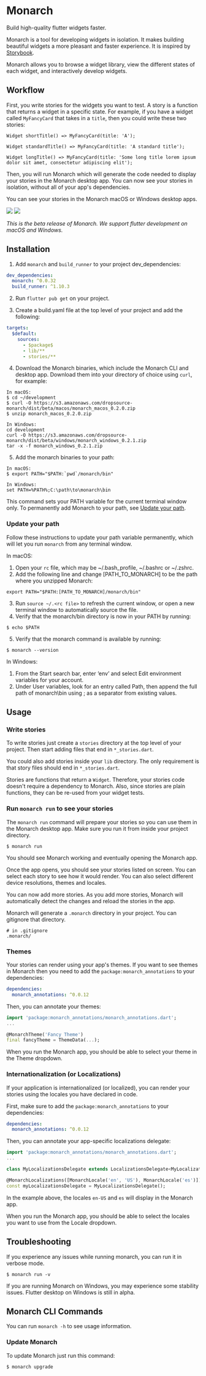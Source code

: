 # Monarch
Build high-quality flutter widgets faster.

Monarch is a tool for developing widgets in isolation. It makes building 
beautiful widgets a more pleasant and faster experience. It is inspired by 
[Storybook](https://storybook.js.org/).

Monarch allows you to browse a widget library, view the different states of 
each widget, and interactively develop widgets.

## Workflow
First, you write stories for the widgets you want to test. A story is a 
function that returns a widget in a specific state. For example, if you have 
a widget called `MyFancyCard` that takes in a `title`, then you could write 
these two stories:

```
Widget shortTitle() => MyFancyCard(title: 'A');

Widget standardTitle() => MyFancyCard(title: 'A standard title');

Widget longTitle() => MyFancyCard(title: 'Some long title lorem ipsum dolor sit amet, consectetur adipiscing elit');
```

Then, you will run Monarch which will generate the code needed 
to display your stories in the Monarch desktop app. You can now see your 
stories in isolation, without all of your app's dependencies.

You can see your stories in the Monarch macOS or Windows desktop apps.

![](https://github.com/Dropsource/monarch/blob/master/monarch/docs/images/monarch_macos_long_title.png)
![](https://github.com/Dropsource/monarch/blob/master/monarch/docs/images/monarch_windows_long_title.png)

_This is the beta release of Monarch. We support flutter development on macOS and Windows._

## Installation

1. Add `monarch` and `build_runner` to your project dev_dependencies:
```yaml
dev_dependencies:
  monarch: ^0.0.32
  build_runner: ^1.10.3
```

2. Run `flutter pub get` on your project.

3. Create a build.yaml file at the top level of your project and add the 
following:
```yaml
targets:
  $default:
    sources:
      - $package$
      - lib/**
      - stories/**
```

4. Download the Monarch binaries, which include the Monarch CLI and desktop app. 
Download them into your directory of choice using `curl`, for example:
```shell
In macOS:
$ cd ~/development
$ curl -O https://s3.amazonaws.com/dropsource-monarch/dist/beta/macos/monarch_macos_0.2.0.zip
$ unzip monarch_macos_0.2.0.zip

In Windows:
cd development
curl -O https://s3.amazonaws.com/dropsource-monarch/dist/beta/windows/monarch_windows_0.2.1.zip
tar -x -f monarch_windows_0.2.1.zip
```

5. Add the monarch binaries to your path:

```shell
In macOS:
$ export PATH="$PATH:`pwd`/monarch/bin"

In Windows:
set PATH=%PATH%;C:\path\to\monarch\bin
```

This command sets your PATH variable for the current terminal window only. To permanently add Monarch to your path, see [Update your path](#update-your-path).

### Update your path
Follow these instructions to update your path variable permanently, which will let you run `monarch` from any terminal window.

In macOS:
1. Open your `rc` file, which may be ~/.bash_profile, ~/.bashrc or ~/.zshrc.
2. Add the following line and change [PATH_TO_MONARCH] to be the path where you unzipped Monarch:
```shell
export PATH="$PATH:[PATH_TO_MONARCH]/monarch/bin"
```
3. Run `source ~/.<rc file>` to refresh the current window, or open a new terminal window to automatically source the file.
4. Verify that the monarch/bin directory is now in your PATH by running:
```shell
$ echo $PATH
```
5. Verify that the monarch command is available by running:
```
$ monarch --version
```

In Windows:
1. From the Start search bar, enter ‘env’ and select Edit environment variables for your account.
2. Under User variables, look for an entry called Path, then append the full path of monarch\bin using ; as a separator from existing values.

## Usage

### Write stories
To write stories just create a `stories` directory at the top level of your 
project. Then start adding files that end in `*_stories.dart`.

You could also add stories inside your `lib` directory. The only requirement 
is that story files should end in `*_stories.dart`.

Stories are functions that return a `Widget`. Therefore, your stories code
doesn't require a dependency to Monarch. Also, since stories are plain functions,
they can be re-used from your widget tests.

### Run `monarch run` to see your stories
The `monarch run` command will prepare your stories so you can use them in the 
Monarch desktop app. Make sure you run it from inside your project directory.
```shell
$ monarch run
```
You should see Monarch working and eventually opening the Monarch app.

Once the app opens, you should see your stories listed on screen. You can 
select each story to see how it would render. You can also select different 
device resolutions, themes and locales.

You can now add more stories. As you add more stories, Monarch will 
automatically detect the changes and reload the stories in the app.

Monarch will generate a `.monarch` directory in your project. You
can gitignore that directory.
```
# in .gitignore
.monarch/
```


### Themes
Your stories can render using your app's themes. If you want to see themes in 
Monarch then you need to add the 
`package:monarch_annotations` to your dependencies:
```yaml
dependencies:
  monarch_annotations: ^0.0.12
``` 
Then, you can annotate your themes:
```dart
import 'package:monarch_annotations/monarch_annotations.dart';
...

@MonarchTheme('Fancy Theme')
final fancyTheme = ThemeData(...);
```
When you run the Monarch app, you should be able to select your theme in the 
Theme dropdown.


### Internationalization (or Localizations)
If your application is internationalized (or localized), you can render your stories using the locales 
you have declared in code.

First, make sure to add the `package:monarch_annotations` to your dependencies:
```yaml
dependencies:
  monarch_annotations: ^0.0.12
``` 
Then, you can annotate your app-specific localizations delegate:
```dart
import 'package:monarch_annotations/monarch_annotations.dart';
...

class MyLocalizationsDelegate extends LocalizationsDelegate<MyLocalizations> {...}

@MonarchLocalizations([MonarchLocale('en', 'US'), MonarchLocale('es')])
const myLocalizationsDelegate = MyLocalizationsDelegate();
```
In the example above, the locales `en-US` and `es` will display in the Monarch app.

When you run the Monarch app, you should be able to select the locales you want
to use from the Locale dropdown.


## Troubleshooting
If you experience any issues while running monarch, you can run it in 
verbose mode.
```shell
$ monarch run -v
```

If you are running Monarch on Windows, you may experience some stability issues. 
Flutter desktop on Windows is still in alpha.

## Monarch CLI Commands
You can run `monarch -h` to see usage information.

### Update Monarch
To update Monarch just run this command:
```shell
$ monarch upgrade
```

